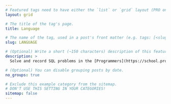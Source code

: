 ```yaml
---
# Featured tags need to have either the `list` or `grid` layout (PRO only).
layout: grid

# The title of the tag's page.
title: Language

# The name of the tag, used in a post's front matter (e.g. tags: [<slug>]).
slug: LANGUAGE

# (Optional) Write a short (~150 characters) description of this featured tag.
description: >
  Solve and record SQL problems in the [Programmers](https://school.programmers.co.kr/learn/challenges?tab=sql_practice_kit) and [LeetCode](https://leetcode.com/problemset/all/?listId=5htp6xyg&page=1).

# (Optional) You can disable grouping posts by date.
no_groups: true

# Exclude this example category from the sitemap.
# DON'T USE THIS SETTING IN YOUR CATEGORIES!
sitemap: false
---
```

